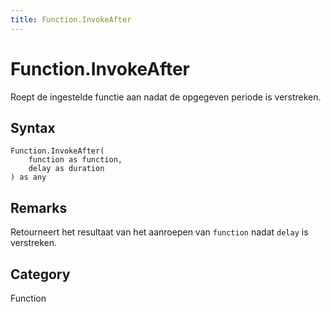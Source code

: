 ```yaml
---
title: Function.InvokeAfter
---
```


# Function.InvokeAfter


Roept de ingestelde functie aan nadat de opgegeven periode is verstreken.


## Syntax

```powerquery
Function.InvokeAfter(
    function as function,
    delay as duration
) as any
```


## Remarks

Retourneert het resultaat van het aanroepen van <code>function</code> nadat <code>delay</code> is verstreken.



## Category
Function
